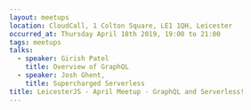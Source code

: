 ```yaml
---
layout: meetups
location: CloudCall, 1 Colton Square, LE1 1QH, Leicester
occurred_at: Thursday April 18th 2019, 19:00 to 21:00
tags: meetups
talks:
  - speaker: Girish Patel
    title: Overview of GraphQL
  - speaker: Josh Ghent,
    title: Supercharged Serverless
title: LeicesterJS - April Meetup - GraphQL and Serverless!
---
```


